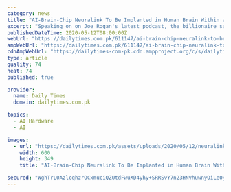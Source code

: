 ```yaml
---
category: news
title: "AI-Brain-Chip Neuralink To Be Implanted in Human Brain Within a Year"
excerpt: "Speaking on on Joe Rogan's latest podcast, the billionaire said the device could one day fix \"anything that is wrong with the brain\"."
publishedDateTime: 2020-05-12T08:00:00Z
webUrl: "https://dailytimes.com.pk/611147/ai-brain-chip-neuralink-to-be-implanted-in-human-brain-within-a-year/"
ampWebUrl: "https://dailytimes.com.pk/611147/ai-brain-chip-neuralink-to-be-implanted-in-human-brain-within-a-year/amp/"
cdnAmpWebUrl: "https://dailytimes-com-pk.cdn.ampproject.org/c/s/dailytimes.com.pk/611147/ai-brain-chip-neuralink-to-be-implanted-in-human-brain-within-a-year/amp/"
type: article
quality: 74
heat: 74
published: true

provider:
  name: Daily Times
  domain: dailytimes.com.pk

topics:
  - AI Hardware
  - AI

images:
  - url: "https://dailytimes.com.pk/assets/uploads/2020/05/12/neuralink-brain-implants.jpg"
    width: 600
    height: 349
    title: "AI-Brain-Chip Neuralink To Be Implanted in Human Brain Within a Year"

secured: "WghTrL0AzlcqhzrOCxmuciQZUtdFwuXD4yhy+SRRSvY7n23HNVhuwnyOiLe0yohA0coDxa71XdBq1UNCOFigkVrgTonOcoX6AlIsJvcPf7M0RhB7xdx7UMX6Ul8HATuIP/dYz47J89Ii1msMdWL9GuRcWJCeP6Az9XDfv52y+Cic1+IsSzmlkK8kAAPQHXm331MVwlui0IGWjvnrG+EsFSPW1Keh2kgxvBPaH1Hmk75PJvS3x4hrYwJ0pYAa4qVK5m0d1K2PBlnpw/2cfRtYcgMrSMOWmwMybsZnDFPc3TyXL6TiKWOO6TGe4o/RBCxekHN5io2zmW2FNDim3KGy3FhoZBIdVu3CffcGRwVj2sDSzNMdjo8EkOVWSpuzQaF7CgZf9xcuesKQsODlK2AsTX+vUlQMS+Gkqs76LVqvb7+ZeQF5gcBvsgrGuffhnvz6+SgLrU4szPGa+gYJseevaRZugrZuuSipryFtMNA39PQ=;0W5u8kYeDtcpWLw5C5097Q=="
---
```


